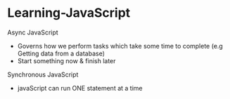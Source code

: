 # Learning-JavaScript

Async JavaScript
- Governs how we perform tasks which take some time to complete 
	(e.g Getting data from a database)
- Start something now & finish later

Synchronous JavaScript
- javaScript can run ONE statement at a time